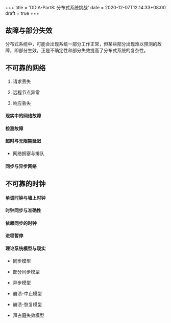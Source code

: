 +++
title = 'DDIA-Part8: 分布式系统挑战'
date = 2020-12-07T12:14:33+08:00
draft = true
+++

## 故障与部分失效

分布式系统中，可能会出现系统一部分工作正常，但某些部分出现难以预测的故障，即部分生效。正是不确定性和部分失效提高了分布式系统的复杂性。

## 不可靠的网络

1. 请求丢失

2. 远程节点异常

3. 响应丢失

#### 现实中的网络故障

#### 检测故障

#### 超时与无限期延迟

- 网络拥塞与排队

#### 同步与异步网络

## 不可靠的时钟

#### 单调时钟与墙上时钟

#### 时钟同步与准确性

#### 依赖同步的时钟

#### 进程暂停

#### 理论系统模型与现实

- 同步模型

- 部分同步模型

- 异步模型

- 崩溃-中止模型

- 崩溃-恢复模型

- 拜占庭失效模型

